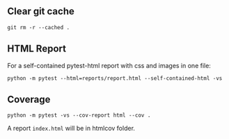## Clear git cache

`git rm -r --cached .`

## HTML Report

For a self-contained pytest-html report with css and images in one file:

`python -m pytest --html=reports/report.html --self-contained-html -vs`

## Coverage

`python -m pytest -vs --cov-report html --cov .`

A report `index.html` will be in htmlcov folder.